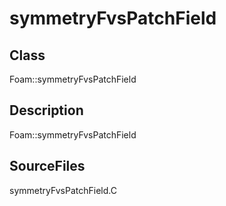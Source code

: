 # symmetryFvsPatchField 
## Class
Foam::symmetryFvsPatchField

## Description
Foam::symmetryFvsPatchField

## SourceFiles
symmetryFvsPatchField.C

